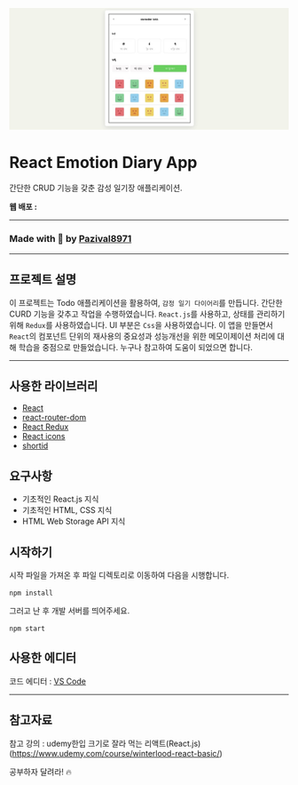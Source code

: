 ![React Emotion Diary App](./banner.jpg)

# React Emotion Diary App

간단한 CRUD 기능을 갖춘 감성 일기장 애플리케이션.

**웹 배포 : []()**

---

### Made with 🐥 by [Pazival8971](https://github.com/Parzival8971)

---

## 프로젝트 설명

이 프로젝트는 Todo 애플리케이션을 활용하여, `감정 일기 다이어리`를 만듭니다.
간단한 CURD 기능을 갖추고 작업을 수행하였습니다. `React.js`를 사용하고, 상태를 관리하기 위해 `Redux`를 사용하였습니다. UI 부분은 `Css`을 사용하였습니다. 이 앱을 만들면서 `React`의 컴포넌트 단위의 재사용의 중요성과 성능개선을 위한 메모이제이션 처리에 대해 학습을 중점으로 만들었습니다. 누구나 참고하여 도움이 되었으면 합니다.

---

## 사용한 라이브러리

- [React](https://reactjs.org/)
- [react-router-dom](https://reactrouter.com/)
- [React Redux](https://redux.js.org/)
- [React icons](https://react-icons.netlify.com/)
- [shortid](https://github.com/dylang/shortid)

## 요구사항

- 기초적인 React.js 지식
- 기초적인 HTML, CSS 지식
- HTML Web Storage API 지식

## 시작하기

시작 파일을 가져온 후 파일 디렉토리로 이동하여 다음을 시행합니다.

```shell
npm install
```

그러고 난 후 개발 서버를 띄어주세요.

```shell
npm start
```

## 사용한 에디터

코드 에디터 : [VS Code](https://code.visualstudio.com/)

---

## 참고자료

참고 강의 : udemy한입 크기로 잘라 먹는 리액트(React.js)
(https://www.udemy.com/course/winterlood-react-basic/)

공부하자 달려라! 🔥
